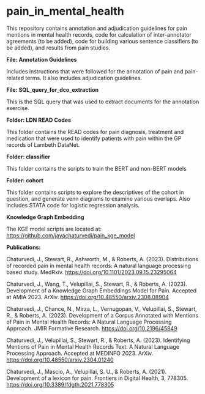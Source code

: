 # pain_in_mental_health

This repository contains annotation and adjudication guidelines for pain mentions in mental health records, code for calculation of inter-annotator agreements (to be added), code for building various sentence classifiers (to be added), and results from pain studies.

**File: Annotation Guidelines**

Includes instructions that were followed for the annotation of pain and pain-related terms. 
It also includes adjudication guidelines.

**File: SQL_query_for_dco_extraction**

This is the SQL query that was used to extract documents for the annotation exercise.

**Folder: LDN READ Codes**

This folder contains the READ codes for pain diagnosis, treatment and medication that were used to identify patients with pain within the GP records of Lambeth DataNet.

**Folder: classifier**

This folder contains the scripts to train the BERT and non-BERT models

**Folder: cohort**

This folder contains scripts to explore the descriptives of the cohort in question, and generate venn diagrams to examine various overlaps. Also includes STATA code for logistic regression analysis.

**Knowledge Graph Embedding**

The KGE model scripts are located at: https://github.com/jayachaturvedi/pain_kge_model

**Publications:**

Chaturvedi, J., Stewart, R., Ashworth, M., & Roberts, A. (2023). Distributions of recorded pain in mental health records: A natural language processing based study. MedRxiv. https://doi.org/10.1101/2023.09.15.23295064

Chaturvedi, J., Wang, T., Velupillai, S., Stewart, R., & Roberts, A. (2023). Development of a Knowledge Graph Embeddings Model for Pain. Accepted at AMIA 2023. ArXiv. https://doi.org/10.48550/arxiv.2308.08904

Chaturvedi, J., Chance, N., Mirza, L., Vernugopan, V., Velupillai, S., Stewart, R., & Roberts, A. (2023). Development of a Corpus Annotated with Mentions of Pain in Mental Health Records: A Natural Language Processing Approach. JMIR Formative Research. https://doi.org/10.2196/45849

Chaturvedi, J., Velupillai, S., Stewart, R., & Roberts, A. (2023). Identifying Mentions of Pain in Mental Health Records Text: A Natural Language Processing Approach. Accepted at MEDINFO 2023. ArXiv. https://doi.org/10.48550/arxiv.2304.01240

Chaturvedi, J., Mascio, A., Velupillai, S. U., & Roberts, A. (2021). Development of a lexicon for pain. Frontiers in Digital Health, 3, 778305. https://doi.org/10.3389/fdgth.2021.778305


